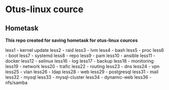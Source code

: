 # Otus-linux cource
## Hometask

__This repo created for saving hometask for otus-linux cources__

less1 - kernel update
less2 - raid
less3 - lvm
less4 - bash
less5 - proc
less6 - boot
less7 - systemd
less8 - repo
less9 - pam
less10 - ansible
less11 - docker
less12 - selinux
less16 - log
less17 - backup
less18 - monitoring
less19 - network
less20 - trafic
less22 - routing
less23 - dns
less24 - vpn
less25 - vlan
less26 - ldap
less28 - web
less29 - postgresql
less31 - mail
less32 - mysql
less33 - mysql-cluster
less34 - dynamic-web
less36 - nfs/samba
